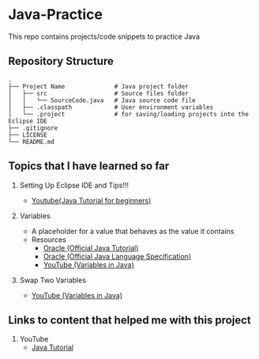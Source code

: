 # Java-Practice
This repo contains projects/code snippets to practice Java

## Repository Structure

    .
    ├── Project Name              # Java project folder
    │   ├── src                   # Source files folder
    │   │   └── SourceCode.java   # Java source code file
    │   ├── .classpath            # User environment variables
    │   └── .project              # for saving/loading projects into the Eclipse IDE
    ├── .gitignore
    ├── LICENSE
    └── README.md

## Topics that I have learned so far

1. Setting Up Eclipse IDE and Tips!!!

	- [Youtube(Java Tutorial for beginners)](https://www.youtube.com/watch?v=NBIUbTddde4&list=PLZPZq0r_RZOMhCAyywfnYLlrjiVOkdAI1&index=1)

2. Variables

	- A placeholder for a value that behaves as the value it contains
	- Resources
		- [Oracle (Official Java Tutorial)](https://docs.oracle.com/javase/tutorial/java/nutsandbolts/variables.html)
		- [Oracle (Official Java Language Specification)](https://docs.oracle.com/javase/specs/jls/se17/html/jls-4.html)
		- [YouTube (Variables in Java)](https://www.youtube.com/watch?v=so1iUWaLmKA&list=PLZPZq0r_RZOMhCAyywfnYLlrjiVOkdAI1&index=2)

3. Swap Two Variables
	- [YouTube (Variables in Java)](https://www.youtube.com/watch?v=G0mFJUFMzjs&list=PLZPZq0r_RZOMhCAyywfnYLlrjiVOkdAI1&index=3)

## Links to content that helped me with this project

1. YouTube
	- [Java Tutorial](https://www.youtube.com/watch?v=NBIUbTddde4&list=PLZPZq0r_RZOMhCAyywfnYLlrjiVOkdAI1&index=1)
